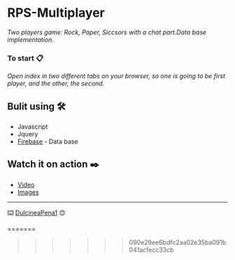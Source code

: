 # RPS-Multiplayer

_Two players game: Rock, Paper, Siccsors with a chat part.Data base implementation._

### To start 📋

_Open index in two different tabs on your browser, so one is going to be first player, and the other, the second._

## Bulit using 🛠️

* Javascript
* Jquery
* [Firebase](https://firebase.google.com/) - Data base

## Watch it on action ✒️

* [Video](https://drive.google.com/file/d/1Rmhnm-t4p9fuS0ZkWjLIqfZp1T5eaA4O/view)
* [Images](assets/img)


---
⌨️ [DulcineaPena1](https://github.com/dulcineapena1) 😊

=======

>>>>>>> 090e29ee6bdfc2aa02e35ba091b041acfecc33cb
